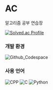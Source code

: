 # AC
알고리즘 공부 연습장

[![Solved.ac Profile](http://mazassumnida.wtf/api/v2/generate_badge?boj=hykim7263)](https://solved.ac/hykim7263/)

### 개발 환경
![Github_Codespace](https://img.shields.io/badge/Github_Codespaces-VScode-181717?style=for-the-badge&logo=Github&logoColor=white)

### 사용 언어
![CPP](https://img.shields.io/badge/C++-00599C?style=for-the-badge&logo=C%2B%2B&l&logoColor=white)
![C](https://img.shields.io/badge/C-A8B9CC?style=for-the-badge&logo=C&logoColor=white)
![Python](https://img.shields.io/badge/Python-3776AB?style=for-the-badge&logo=Python&logoColor=white)
